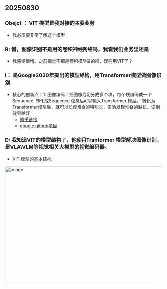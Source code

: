 ## 20250830

### Obejct ： VIT 模型是我对接的主要业务
- 我必须要非常了解这个模型

### R: 懵，图像识别不是用的卷积神经网络吗，我看我们业务里还是
- 我感觉很懵、之前视觉不都是卷积模型做的吗，现在用VIT了？

### I： 是Google2020年提出的模型结构，用Transformer模型做图像识别
- 核心的创新点：1. 图像编码：把图像给切分成多个块，每个块编码成一个 Sequence.  转化成Sequence 信息后可以输入Transformer 模型。  转化为Transformer模型后，就可以长度堆叠的特别长，实验发现堆叠的越长、识别效果越好
  - [知乎链接](https://zhuanlan.zhihu.com/p/445122996)
  - [google github项目](https://zhuanlan.zhihu.com/p/445122996)

### D: 我知道VIT的模型结构了，他使用Tranformer 模型解决图像识别，是VLA\VLM等视觉相关大模型的视觉编码器。
- VIT 模型的基本结构: 
<img width="751" height="377" alt="image" src="https://github.com/user-attachments/assets/4a32216b-955e-41ea-a460-fc168d159aa3" />
